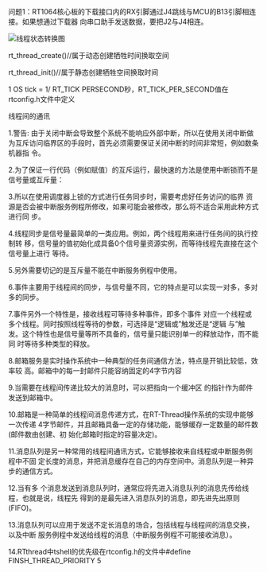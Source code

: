 问题1：RT1064核心板的下载接口内的RX引脚通过J4跳线与MCU的B13引脚相连接。如果想通过下载器    向串口助手发送数据，要把J2与J4相连。

![线程状态转换图](https://www.rt-thread.org/document/site/rt-thread-version/rt-thread-standard/programming-manual/thread/figures/04thread_sta.png)

rt_thread_create()//属于动态创建牺牲时间换取空间

rt_thread_init()//属于静态创建牺牲空间换取时间

1 OS tick = 1/ RT_TICK PERSECOND秒，RT_TICK_PER_SECOND值在rtconfig.h文件中定义

线程间的通讯

1.警告: 由于关闭中断会导致整个系统不能响应外部中断，所以在使用关闭中断做为互斥访问临界区的手段时，首先必须需要保证关闭中断的时间非常短，例如数条机器指 令。

2.为了保证一行代码（例如赋值）的互斥运行，最快速的方法是使用中断锁而不是信号量或互斥量：

3.所以在使用调度器上锁的方式进行任务同步时，需要考虑好任务访问的临界 资源是否会被中断服务例程所修改，如果可能会被修改，那么将不适合采用此种方式进行同 步。

4.线程同步是信号量最简单的一类应用。例如，两个线程用来进行任务间的执行控制转 移，信号量的值初始化成具备0个信号量资源实例，而等待线程先直接在这个信号量上进行 等待。

5.另外需要切记的是互斥量不能在中断服务例程中使用。

6.事件主要用于线程间的同步，与信号量不同，它的特点是可以实现一对多，多对多的同步。

7.事件另外一个特性是，接收线程可等待多种事件，即多个事件 对应一个线程或多个线程。同时按照线程等待的参数，可选择是“逻辑或”触发还是“逻辑 与”触发。这个特性也是信号量等所不具备的，信号量只能识别单一的释放动作，而不能同 时等待多种类型的释放。

8.邮箱服务是实时操作系统中一种典型的任务间通信方法，特点是开销比较低，效率较 高。邮箱中的每一封邮件只能容纳固定的4字节内容

9.当需要在线程间传递比较大的消息时，可以把指向一个缓冲区 的指针作为邮件发送到邮箱中。

10.邮箱是一种简单的线程间消息传递方式，在RT-Thread操作系统的实现中能够一次传递 4字节邮件，并且邮箱具备一定的存储功能，能够缓存一定数量的邮件数(邮件数由创建、初 始化邮箱时指定的容量决定)。

11.消息队列是另一种常用的线程间通讯方式，它能够接收来自线程或中断服务例程中不固 定长度的消息，并把消息缓存在自己的内存空间中。消息队列是一种异步的通信方式。

12.当有多 个消息发送到消息队列时，通常应将先进入消息队列的消息先传给线程，也就是说，线程先 得到的是最先进入消息队列的消息，即先进先出原则(FIFO)。

13.消息队列可以应用于发送不定长消息的场合，包括线程与线程间的消息交换，以及中断 服务例程中发送给线程的消息（中断服务例程不可能接收消息）。

14.RTthread中tshell的优先级在rtconfig.h的文件中#define FINSH_THREAD_PRIORITY 5
